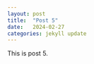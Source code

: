 ```yaml
---
layout: post
title:  "Post 5"
date:   2024-02-27
categories: jekyll update
---
```


This is post 5.
